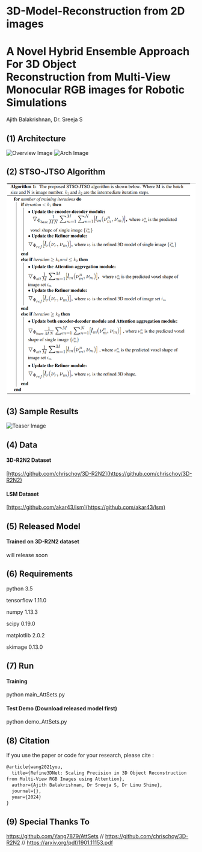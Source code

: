 # 3D-Model-Reconstruction from 2D images
# A Novel Hybrid Ensemble Approach For 3D Object <br /> Reconstruction from Multi-View Monocular RGB images for Robotic Simulations 
Ajith Balakrishnan, Dr. Sreeja S

## (1) Architecture
![Overview Image](https://github.com/Ajithbalakrishnan/3D-Model-Reconstruction/blob/master/imgs/arch_overview.png)
![Arch Image](https://github.com/Ajithbalakrishnan/3D-Model-Reconstruction/blob/master/imgs/solution_arch.png)
## (2) STSO-JTSO Algorithm
![Teaser Image](https://github.com/Ajithbalakrishnan/3D-Model-Reconstruction/blob/master/imgs/stsojtso.png)
## (3) Sample Results
![Teaser Image](https://github.com/Ajithbalakrishnan/3D-Object-Reconstruction-from-Multi-View-Monocular-RGB-images/blob/master/imgs/qualitativeoutpus.png)

## (4) Data
#### 3D-R2N2 Dataset
[https://github.com/chrischoy/3D-R2N2](https://github.com/chrischoy/3D-R2N2)
#### LSM Dataset
[https://github.com/akar43/lsm](https://github.com/akar43/lsm)

## (5) Released Model
#### Trained on 3D-R2N2 dataset
will release soon

## (6) Requirements
python  3.5

tensorflow 1.11.0 

numpy 1.13.3

scipy 0.19.0

matplotlib 2.0.2

skimage 0.13.0

## (7) Run
#### Training
python main_AttSets.py

#### Test Demo (Download released model first)
python demo_AttSets.py

## (8) Citation
If you use the paper or code for your research, please cite :
```
@article{wang2021you,
  title={Refine3DNet: Scaling Precision in 3D Object Reconstruction from Multi-View RGB Images using Attention},
  author={Ajith Balakrishnan, Dr Sreeja S, Dr Linu Shine},
  journal={},
  year={2024}
}
```

## (9) Special Thanks To
https://github.com/Yang7879/AttSets
//
https://github.com/chrischoy/3D-R2N2
//
https://arxiv.org/pdf/1901.11153.pdf 
